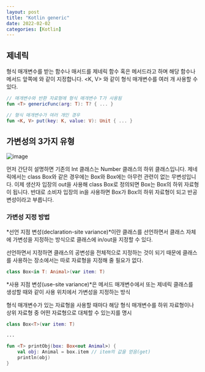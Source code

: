 ```yaml
---
layout: post
title: "Kotlin generic"
date: 2022-02-02
categories: [Kotlin]
---
```


## 제네릭

형식 매개변수를 받는 함수나 매서드를 제네릭 함수 혹은 메서드라고 하며 해당 함수나 메서드 앞쪽에 <T>와 같이 지정합니다. <K, V> 와 같이 형식 매개변수를 여러 개 사용할 수 있다.

```kotlin
// 매개변수와 반환 자료형에 형식 매개변수 T가 사용됨
fun <T> genericFunc(arg: T): T? { ... }

// 형식 매개변수가 여러 개인 경우
fun <K, V> put(key: K, value: V): Unit { ... }
```

## 가변성의 3가지 유형

![image](https://user-images.githubusercontent.com/65350890/152153409-71f05a19-c2d3-4891-9839-577dfff0154a.png)

먼저 간단히 설명하면 기존의 Int 클래스는 Number 클래스의 하위 클래스입니다. 제네릭에서는 class Box<T>와 같은 경우에는 Box<Number>와 Box<Int>에는 아무런 관련이 없는 무변성입니다. 이제 생산자 입장의 out을 사용해 class Box<out T>로 정의되면 Box<Int>는 Box<Number>의 하위 자료형이 됩니다. 반대로 소비자 입장의 in을 사용하면 Box<Number>가 Box<Int>의 하위 자료형이 되고 반공변성이라고 부릅니다.

### 가변성 지정 방법

*선언 지점 변성(declaration-site variance)*이란 클래스를 선언하면서 클래스 자체에 가변성을 지정하는 방식으로 클래스에 in/out을 지정할 수 있다.

선언하면서 지정하면 클래스의 공변성을 전체적으로 지정하는 것이 되기 때문에 클래스를 사용하는 장소에서는 따로 자료형을 지정해 줄 필요가 없다.

```kotlin
class Box<in T: Animal>(var item: T)
```

*사용 지점 변성(use-site variance)*은 메서드 매개변수에서 또는 제네릭 클래스를 생성할 때와 같이 사용 위치에서 가변성을 지정하는 방식

형식 매개변수가 있는 자료형을 사용할 때마다 해당 형식 매개변수를 하위 자료형이나 상위 자료형 중 어떤 자료형으로 대체할 수 있는지를 명시

```kotlin
class Box<T>(var item: T)

...

fun <T> printObj(box: Box<out Animal>) {
    val obj: Animal = box.item // item의 값을 얻음(get)
    println(obj)
}
```
